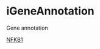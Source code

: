 # iGeneAnnotation
Gene annotation



[NFKB1](https://github.com/whaosmith/iGeneAnnotation/blob/master/NFKB1)
